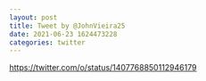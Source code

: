 ```yaml
--- 
layout: post 
title: Tweet by @JohnVieira25 
date: 2021-06-23 1624473228 
categories: twitter 
--- 
```

https://twitter.com/o/status/1407768850112946179
